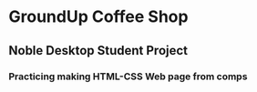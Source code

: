 # GroundUp Coffee Shop
## Noble Desktop Student Project
### Practicing making HTML-CSS Web page from comps

